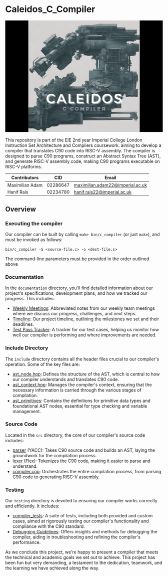 # Caleidos_C_Compiler
<p align="center">
  <img src="./documentation/media/logo_img2.png" alt="image_alt_text">
</p>


This repository is part of the EIE 2nd year Imperial College London Instruction Set Architecture and Compilers coursework. aiming to develop a compiler that translates C90 code into RISC-V assembly. The compiler is designed to parse C90 programs, construct an Abstract Syntax Tree (AST), and generate RISC-V assembly code, making C90 programs executable on RISC-V platforms.


|Contributors|CID|Email|
| ------ | ------ | ------ |
|Maximilian Adam| 02286647 | maximilian.adam22@imperial.ac.uk |
| Hanif Rais | 02234780 | hanif.rais22@imperial.ac.uk |

## Overview

### Executing the compiler

Our compiler can be built by calling `make bin/c_compiler` (or just `make`), and must be invoked as follows:

    bin/c_compiler -S <source-file.c> -o <dest-file.s>

The command-line parameters must be provided in the order outlined above 

### Documentation

In the `documentation` directory, you'll find detailed information about our project's specifications, development plans, and how we tracked our progress. This includes:

- [Weekly Meetings](./documentation/planning/): Abbreviated notes from our weekly team meetings where we discuss our progress, challenges, and next steps.
- [Timeline](./documentation/planning/Timeline.md): Our project timeline, outlining the milestones we set and their deadlines.
- [Test Pass Tracker](./documentation/planning/TestPassTracker.md): A tracker for our test cases, helping us monitor how well our compiler is performing and where improvements are needed.

### Include Directory

The `include` directory contains all the header files crucial to our compiler's operation. Some of the key files are:

- [ast_node.hpp](./include/ast/ast_node.hpp): Defines the structure of the AST, which is central to how our compiler understands and translates C90 code.
- [ast_context.hpp](./include/ast/ast_context.hpp): Manages the compiler's context, ensuring that the necessary information is carried through the various stages of compilation.
- [ast_primitives](./include/ast/primitives/ast_primitives.hpp): Contains the definitions for primitive data types and foundational AST nodes, essential for type checking and variable management.

### Source Code

Located in the `src` directory, the core of our compiler's source code includes:

- [parser](./src/parser.y) (YACC): Takes C90 source code and builds an AST, laying the groundwork for the compilation process.
- [lexer](./src/lexer.flex) (Flex): Tokenizes the C90 code, making it easier to parse and understand.
- [compiler.cpp](./src/compiler.cpp): Orchestrates the entire compilation process, from parsing C90 code to generating RISC-V assembly.

### Testing

Our `testing` directory is devoted to ensuring our compiler works correctly and efficiently. It includes:

- [compiler_tests](./testing/compiler_tests): A suite of tests, including both provided and custom cases, aimed at rigorously testing our compiler's functionality and compliance with the C90 standard.
- [Debugging Guidelines](./testing/compiler_tests): Offers insights and methods for debugging the compiler, aiding in troubleshooting and refining the compiler's performance.


As we conclude this project, we're happy to present a compiler that meets the technical and academic goals we set out to achieve. This project has been fun but very demanding, a testament to the dedication, teamwork, and the  learning we have achieved along the way.
